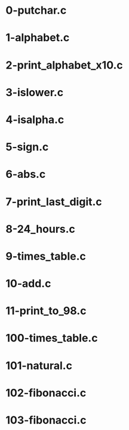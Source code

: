 # 0-putchar.c
# 1-alphabet.c
# 2-print_alphabet_x10.c
# 3-islower.c
# 4-isalpha.c
# 5-sign.c
# 6-abs.c
# 7-print_last_digit.c
# 8-24_hours.c
# 9-times_table.c
# 10-add.c
# 11-print_to_98.c
# 100-times_table.c
# 101-natural.c
# 102-fibonacci.c
# 103-fibonacci.c
